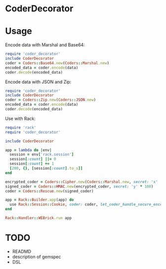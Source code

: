 # CoderDecorator

# Usage

Encode data with Marshal and Base64:

```ruby
require 'coder_decorator'
include CoderDecorator
coder = Coders::Base64.new(Coders::Marshal.new)
encoded_data = coder.encode(data)
coder.decode(encoded_data)
```

Encode data with JSON and Zip:

```ruby
require 'coder_decorator'
include CoderDecorator
coder = Coders::Zip.new(Coders::JSON.new)
encoded_data = coder.encode(data)
coder.decode(encoded_data)
```

Use with Rack:

```ruby
require 'rack'
require 'coder_decorator'

include CoderDecorator

app = lambda do |env|
  session = env['rack.session']
  session[:count] ||= 0
  session[:count] += 1
  [200, {}, [session[:count].to_s]]
end

encrypted_coder = Coders::Cipher.new(Coders::Marshal.new, secret: 'x'  *100)
signed_coder = Coders::HMAC.new(encrypted_coder, secret: 'y' * 100)
coder = Coders::Rescue.new(signed_coder)

app = Rack::Builder.app(app) do
  use Rack::Session::Cookie, coder: coder, let_coder_handle_secure_encoding: true
end

Rack::Handler::WEBrick.run app
```

# TODO

- READMD
- description of gemspec
- DSL

